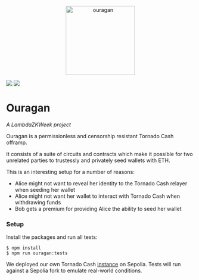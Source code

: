 <p align="center">
<img width="185" alt="ouragan" src="https://github.com/Jubzinas/Ouragan/assets/23149200/7621f927-2c2d-47c7-a665-93d6536b9472">
</p>


![](https://img.shields.io/badge/circom-2.0.3-lightgrey) ![](https://img.shields.io/badge/forge-0.2.0-blue) 

# Ouragan

*A LambdaZKWeek project*

Ouragan is a permissionless and censorship resistant Tornado Cash offramp. 

It consists of a suite of circuits and contracts which make it possible for two unrelated parties to trustessly and privately seed wallets with ETH. 

This is an interesting setup for a number of reasons:
- Alice might not want to reveal her identity to the Tornado Cash relayer when seeding her wallet
- Alice might not want her wallet to interact with Tornado Cash when withdrawing funds
- Bob gets a premium for providing Alice the ability to seed her wallet


### Setup

Install the packages and run all tests:

```
$ npm install 
$ npm run ouragan:tests
```

We deployed our own Tornado Cash [instance](https://sepolia.etherscan.io/address/0x23d8b4dc62327ee727d1e11feb43cac656c500bd) on Sepolia. Tests will run against a Sepolia fork to emulate real-world conditions.